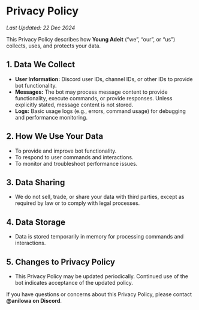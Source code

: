 # Privacy Policy

*Last Updated: 22 Dec 2024*

This Privacy Policy describes how **Young Adeit** (“we”, “our”, or “us”) collects, uses, and protects your data.

## 1. Data We Collect

- **User Information:** Discord user IDs, channel IDs, or other IDs to provide bot functionality.
- **Messages:** The bot may process message content to provide functionality, execute commands, or provide responses. Unless explicitly stated, message content is not stored.
- **Logs:** Basic usage logs (e.g., errors, command usage) for debugging and performance monitoring.

## 2. How We Use Your Data

- To provide and improve bot functionality.
- To respond to user commands and interactions.
- To monitor and troubleshoot performance issues.

## 3. Data Sharing

- We do not sell, trade, or share your data with third parties, except as required by law or to comply with legal processes.

## 4. Data Storage

- Data is stored temporarily in memory for processing commands and interactions.

## 5. Changes to Privacy Policy

- This Privacy Policy may be updated periodically. Continued use of the bot indicates acceptance of the updated policy.

If you have questions or concerns about this Privacy Policy, please contact **@anilowa on Discord**.
